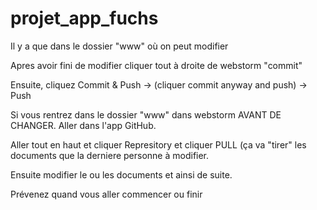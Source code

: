 # projet_app_fuchs

Il y a que dans le dossier "www" où on peut modifier 

Apres avoir fini de modifier cliquer tout à droite de webstorm "commit"

Ensuite, cliquez Commit & Push -> (cliquer commit anyway and push) -> Push

Si vous rentrez dans le dossier "www" dans webstorm AVANT DE CHANGER. Aller dans l'app GitHub.

Aller tout en haut et cliquer Represitory et cliquer PULL (ça va "tirer" les documents que la derniere personne à modifier.

Ensuite modifier le ou les documents et ainsi de suite.

Prévenez quand vous aller commencer ou finir
